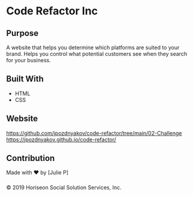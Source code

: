 # Code Refactor Inc

## Purpose
A website that helps you determine which platforms are suited to your brand. Helps you control what potential customers see when they search for your business.

## Built With
* HTML
* CSS

## Website
https://github.com/jpozdnyakov/code-refactor/tree/main/02-Challenge
https://jpozdnyakov.github.io/code-refactor/

## Contribution
Made with ❤️ by [Julie P]

### 
 &copy; 2019 Horiseon Social Solution Services, Inc.

